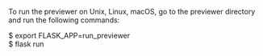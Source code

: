 To run the previewer on Unix, Linux, macOS, go to the previewer directory and run the following commands:

$ export FLASK_APP=run_previewer <br>
$ flask run
